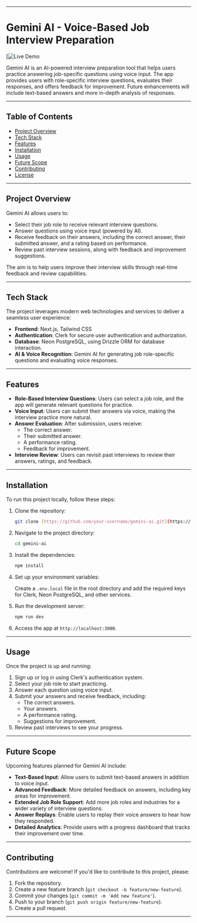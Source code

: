 
---

# **Gemini AI - Voice-Based Job Interview Preparation**

[![Live Demo](https://mock-interview-five.vercel.app/)

Gemini AI is an AI-powered interview preparation tool that helps users practice answering job-specific questions using voice input. The app provides users with role-specific interview questions, evaluates their responses, and offers feedback for improvement. Future enhancements will include text-based answers and more in-depth analysis of responses.

---

## **Table of Contents**

- [Project Overview](#project-overview)
- [Tech Stack](#tech-stack)
- [Features](#features)
- [Installation](#installation)
- [Usage](#usage)
- [Future Scope](#future-scope)
- [Contributing](#contributing)
- [License](#license)
  
---

## **Project Overview**

Gemini AI allows users to:

- Select their job role to receive relevant interview questions.
- Answer questions using voice input (powered by AI).
- Receive feedback on their answers, including the correct answer, their submitted answer, and a rating based on performance.
- Review past interview sessions, along with feedback and improvement suggestions.

The aim is to help users improve their interview skills through real-time feedback and review capabilities.

---

## **Tech Stack**

The project leverages modern web technologies and services to deliver a seamless user experience:

- **Frontend**: Next.js, Tailwind CSS
- **Authentication**: Clerk for secure user authentication and authorization.
- **Database**: Neon PostgreSQL, using Drizzle ORM for database interaction.
- **AI & Voice Recognition**: Gemini AI for generating job role-specific questions and evaluating voice responses.

---

## **Features**

- **Role-Based Interview Questions**: Users can select a job role, and the app will generate relevant questions for practice.
- **Voice Input**: Users can submit their answers via voice, making the interview practice more natural.
- **Answer Evaluation**: After submission, users receive:
  - The correct answer.
  - Their submitted answer.
  - A performance rating.
  - Feedback for improvement.
- **Interview Review**: Users can revisit past interviews to review their answers, ratings, and feedback.
  
---

## **Installation**

To run this project locally, follow these steps:

1. Clone the repository:
   ```bash
   git clone [https://github.com/your-username/gemini-ai.git](https://github.com/Zaidshaikh2811/MockInterview.git)
   ```

2. Navigate to the project directory:
   ```bash
   cd gemini-ai
   ```

3. Install the dependencies:
   ```bash
   npm install
   ```

4. Set up your environment variables:

   Create a `.env.local` file in the root directory and add the required keys for Clerk, Neon PostgreSQL, and other services.

5. Run the development server:
   ```bash
   npm run dev
   ```

6. Access the app at `http://localhost:3000`.

---

## **Usage**

Once the project is up and running:

1. Sign up or log in using Clerk's authentication system.
2. Select your job role to start practicing.
3. Answer each question using voice input.
4. Submit your answers and receive feedback, including:
   - The correct answers.
   - Your answers.
   - A performance rating.
   - Suggestions for improvement.
5. Review past interviews to see your progress.

---

## **Future Scope**

Upcoming features planned for Gemini AI include:

- **Text-Based Input**: Allow users to submit text-based answers in addition to voice input.
- **Advanced Feedback**: More detailed feedback on answers, including key areas for improvement.
- **Extended Job Role Support**: Add more job roles and industries for a wider variety of interview questions.
- **Answer Replays**: Enable users to replay their voice answers to hear how they responded.
- **Detailed Analytics**: Provide users with a progress dashboard that tracks their improvement over time.

---

## **Contributing**

Contributions are welcome! If you'd like to contribute to this project, please:

1. Fork the repository.
2. Create a new feature branch (`git checkout -b feature/new-feature`).
3. Commit your changes (`git commit -m 'Add new feature'`).
4. Push to your branch (`git push origin feature/new-feature`).
5. Create a pull request.

---



